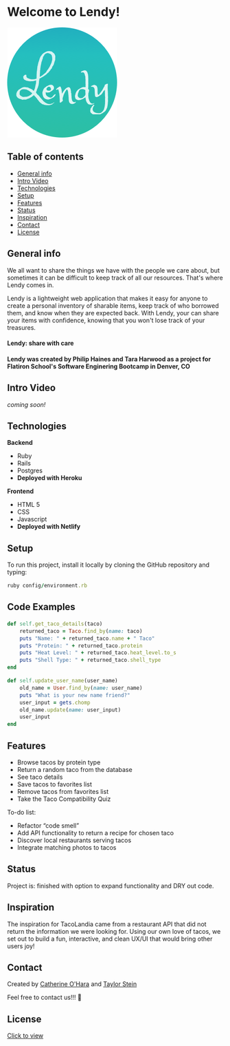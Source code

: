 # Welcome to Lendy!

![Lendy logo on a blue gradient circle](/public/Logo.png)


## Table of contents
* [General info](#general-info)
* [Intro Video](#intro-video)
* [Technologies](#technologies)
* [Setup](#setup)
* [Features](#features)
* [Status](#status)
* [Inspiration](#inspiration)
* [Contact](#contact)
* [License](#license)

## General info
We all want to share the things we have with the people we care about, but sometimes it can be difficult to keep track of all our resources.  That's where Lendy comes in.  

Lendy is a lightweight web application that makes it easy for anyone to create a personal inventory of sharable items, keep track of who borrowed them, and know when they are expected back.  With Lendy, your can share your items with confidence, knowing that you won't lose track of your treasures. 

<h4>Lendy: share with care<h4>
  
Lendy was created by Philip Haines and Tara Harwood as a project for Flatiron School's Software Enginering Bootcamp in Denver, CO 


## Intro Video
*coming soon!*

## Technologies
**Backend**
* Ruby
* Rails
* Postgres
* **Deployed with Heroku**

**Frontend**
* HTML 5
* CSS
* Javascript
* **Deployed with Netlify**



## Setup
To run this project, install it locally by cloning the GitHub repository and typing:
```ruby
ruby config/environment.rb
```

## Code Examples
```ruby
def self.get_taco_details(taco)
    returned_taco = Taco.find_by(name: taco)
    puts "Name: " + returned_taco.name + " Taco"
    puts "Protein: " + returned_taco.protein
    puts "Heat Level: " + returned_taco.heat_level.to_s
    puts "Shell Type: " + returned_taco.shell_type
end
```

```ruby
def self.update_user_name(user_name)
    old_name = User.find_by(name: user_name)
    puts "What is your new name friend?"
    user_input = gets.chomp
    old_name.update(name: user_input)
    user_input
end
```


## Features
* Browse tacos by protein type
* Return a random taco from the database
* See taco details
* Save tacos to favorites list
* Remove tacos from favorites list
* Take the Taco Compatibility Quiz


To-do list:
* Refactor “code smell”
* Add API functionality to return a recipe for chosen taco
* Discover local restaurants serving tacos
* Integrate matching photos to tacos

## Status
Project is: finished with option to expand functionality and DRY out code.

## Inspiration
The inspiration for TacoLandia came from a restaurant API that did not return the information
we were looking for. Using our own love of tacos, we set out to build a fun, interactive, and 
clean UX/UI that would bring other users joy!

## Contact
Created by [Catherine O'Hara](https://www.linkedin.com/in/catherine-o/) and [Taylor Stein](https://www.linkedin.com/in/taylor-stein)

Feel free to contact us!!! 🌮

## License
[Click to view](https://github.com/stein0209/TacoLandia/blob/master/License.txt)



